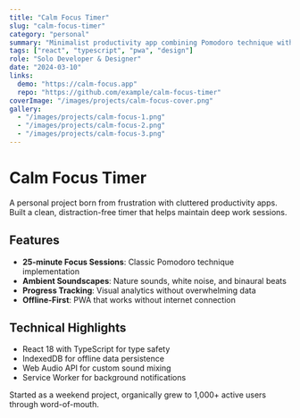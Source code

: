 ```yaml
---
title: "Calm Focus Timer"
slug: "calm-focus-timer"
category: "personal"
summary: "Minimalist productivity app combining Pomodoro technique with ambient soundscapes and progress tracking. Built for personal use, grew to 1k+ users."
tags: ["react", "typescript", "pwa", "design"]
role: "Solo Developer & Designer"
date: "2024-03-10"
links:
  demo: "https://calm-focus.app"
  repo: "https://github.com/example/calm-focus-timer"
coverImage: "/images/projects/calm-focus-cover.png"
gallery:
  - "/images/projects/calm-focus-1.png"
  - "/images/projects/calm-focus-2.png"
  - "/images/projects/calm-focus-3.png"
---
```


# Calm Focus Timer

A personal project born from frustration with cluttered productivity apps. Built a clean, distraction-free timer that helps maintain deep work sessions.

## Features

- **25-minute Focus Sessions**: Classic Pomodoro technique implementation
- **Ambient Soundscapes**: Nature sounds, white noise, and binaural beats
- **Progress Tracking**: Visual analytics without overwhelming data
- **Offline-First**: PWA that works without internet connection

## Technical Highlights

- React 18 with TypeScript for type safety
- IndexedDB for offline data persistence  
- Web Audio API for custom sound mixing
- Service Worker for background notifications

Started as a weekend project, organically grew to 1,000+ active users through word-of-mouth.